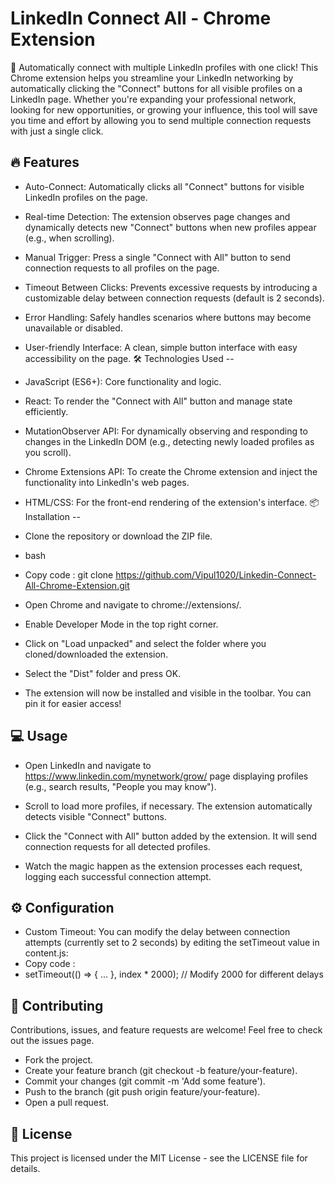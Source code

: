 
# LinkedIn Connect All - Chrome Extension

🚀 Automatically connect with multiple LinkedIn profiles with one click!
This Chrome extension helps you streamline your LinkedIn networking by automatically clicking the "Connect" buttons for all visible profiles on a LinkedIn page. Whether you're expanding your professional network, looking for new opportunities, or growing your influence, this tool will save you time and effort by allowing you to send multiple connection requests with just a single click.

🔥 Features
-- 
- Auto-Connect: Automatically clicks all "Connect" buttons for visible LinkedIn profiles on the page.
- Real-time Detection: The extension observes page changes and dynamically detects new "Connect" buttons when new profiles appear (e.g., when scrolling).
- Manual Trigger: Press a single "Connect with All" button to send connection requests to all profiles on the page.
- Timeout Between Clicks: Prevents excessive requests by introducing a customizable delay between connection requests (default is 2 seconds).
- Error Handling: Safely handles scenarios where buttons may become unavailable or disabled.
- User-friendly Interface: A clean, simple button interface with easy accessibility on the page.
🛠️ Technologies Used
-- 
- JavaScript (ES6+): Core functionality and logic.
- React: To render the "Connect with All" button and manage state efficiently.
- MutationObserver API: For dynamically observing and responding to changes in the LinkedIn DOM (e.g., detecting newly loaded profiles as you scroll).
- Chrome Extensions API: To create the Chrome extension and inject the functionality into LinkedIn's web pages.
- HTML/CSS: For the front-end rendering of the extension's interface.
📦 Installation
--
- Clone the repository or download the ZIP file.

- bash
- Copy code :
git clone https://github.com/Vipul1020/Linkedin-Connect-All-Chrome-Extension.git
- Open Chrome and navigate to chrome://extensions/.

- Enable Developer Mode in the top right corner.

- Click on "Load unpacked" and select the folder where you cloned/downloaded the extension.

- Select the "Dist" folder and press OK. 

- The extension will now be installed and visible in the toolbar. You can pin it for easier access!

💻 Usage
--
- Open LinkedIn and navigate to https://www.linkedin.com/mynetwork/grow/ page displaying profiles (e.g., search results, "People you may know").

- Scroll to load more profiles, if necessary. The extension automatically detects visible "Connect" buttons.

- Click the "Connect with All" button added by the extension. It will send connection requests for all detected profiles.

- Watch the magic happen as the extension processes each request, logging each successful connection attempt.

⚙️ Configuration
--
- Custom Timeout: You can modify the delay between connection attempts (currently set to 2 seconds) by editing the setTimeout value in content.js: 
- Copy code :
- setTimeout(() => { ... }, index * 2000);  // Modify 2000 for different delays

🤝 Contributing
--
Contributions, issues, and feature requests are welcome! Feel free to check out the issues page.

- Fork the project.
- Create your feature branch (git checkout -b feature/your-feature).
- Commit your changes (git commit -m 'Add some feature').
- Push to the branch (git push origin feature/your-feature).
- Open a pull request.

📜 License
-- 
This project is licensed under the MIT License - see the LICENSE file for details.

